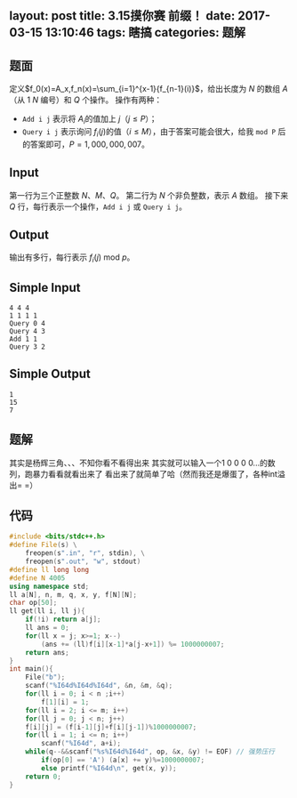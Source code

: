 layout: post
title: 3.15摸你赛 前缀！
date: 2017-03-15 13:10:46
tags: 瞎搞
categories: 题解
---

题面
-------------------

定义$f_0(x)=A_x,f_n(x)=\sum_{i=1}^{x-1}{f_{n-1}(i)}$，给出长度为 $N$ 的数组 $A$（从 $1~N$ 编号）和 $Q$ 个操作。
操作有两种：

- `Add i j` 表示将 $A_i$的值加上 $j$（$j \leq P$）；
- `Query i j` 表示询问 $f_i(j)$的值（$i \leq M$），由于答案可能会很大，给我 `mod P` 后的答案即可，$P = 1,000,000,007$。

Input
-------------------

第一行为三个正整数 $N$、$M$、$Q$。
第二行为 $N$ 个非负整数，表示 $A$ 数组。
接下来 $Q$ 行，每行表示一个操作，`Add i j` 或 `Query i j`。

Output
-------------------

输出有多行，每行表示 $f_i(j)$ mod $p$。

Simple Input
-------------------

	4 4 4
	1 1 1 1
	Query 0 4
	Query 4 3
	Add 1 1
	Query 3 2

Simple Output
-------------------

	1
	15
	7

题解
-------------------

其实是杨辉三角、、、不知你看不看得出来
其实就可以输入一个1 0 0 0 0...的数列，跑暴力看看就看出来了
看出来了就简单了哈（然而我还是爆蛋了，各种int溢出= =）

代码
-------------------
```cpp
#include <bits/stdc++.h>
#define File(s) \
	freopen(s".in", "r", stdin), \
	freopen(s".out", "w", stdout)
#define ll long long
#define N 4005
using namespace std;
ll a[N], n, m, q, x, y, f[N][N];
char op[50];
ll get(ll i, ll j){
	if(!i) return a[j];
	ll ans = 0;
	for(ll x = j; x>=1; x--)
		(ans += (ll)f[i][x-1]*a[j-x+1]) %= 1000000007;
	return ans;
}
int main(){
	File("b");
	scanf("%I64d%I64d%I64d", &n, &m, &q);
	for(ll i = 0; i < n ;i++)
		f[1][i] = 1;
	for(ll i = 2; i <= m; i++)
	for(ll j = 0; j < n; j++)
	f[i][j] = (f[i-1][j]+f[i][j-1])%1000000007;
	for(ll i = 1; i <= n; i++)
		scanf("%I64d", a+i);
	while(q--&&scanf("%s%I64d%I64d", op, &x, &y) != EOF) // 强势压行
		if(op[0] == 'A') (a[x] += y)%=1000000007;
		else printf("%I64d\n", get(x, y));
	return 0;
}
```
